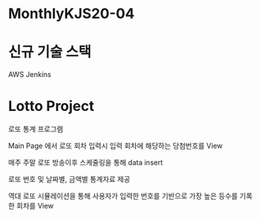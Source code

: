 # MonthlyKJS20-04
# 신규 기술 스택 
AWS Jenkins

# Lotto Project

로또 통계 프로그램

Main Page 에서 로또 회차 입력시 입력 회차에 해당하는 당첨번호를 View

매주 주말 로또 방송이후 스케줄링을 통해 data insert

로또 번호 및 날짜별, 금액별 통계자료 제공

역대 로또 시뮬레이션을 통해 사용자가 입력한 번호를 기반으로
가장 높은 등수를 기록한 회차를 View
